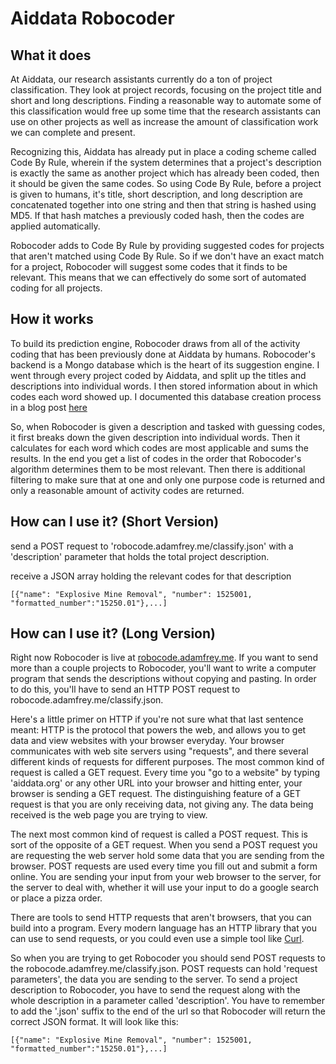 # Aiddata Robocoder

## What it does

At Aiddata, our research assistants currently do a ton of project
classification. They look at project records, focusing on the project title and
short and long descriptions. Finding a reasonable way to automate some of this
classification would free up some time that the research assistants can use on
other projects as well as increase the amount of classification work we can
complete and present. 

Recognizing this, Aiddata has already put in place a coding scheme called Code
By Rule, wherein if the system determines that a project's description is
exactly the same as another project which has already been coded, then it should
be given the same codes. So using Code By Rule, before a project is given to
humans, it's title, short description, and long description are concatenated
together into one string and then that string is hashed using MD5. If that hash
matches a previously coded hash, then the codes are applied automatically.

Robocoder adds to Code By Rule by providing suggested codes for projects that
aren't matched using Code By Rule. So if we don't have an exact match for
a project, Robocoder will suggest some codes that it finds to be relevant. This
means that we can effectively do some sort of automated coding for all projects.

## How it works

To build its prediction engine, Robocoder draws from all of the activity coding
that has been previously done at Aiddata by humans. Robocoder's backend is
a Mongo database which is the heart of its suggestion engine. I went through
every project coded by Aiddata, and split up the titles and descriptions into
individual words. I then stored information about in which codes each word
showed up. I documented this database creation process in a blog post
[here](http://adamfrey.me/2013/07/05/tf-idf-part-one/)

So, when Robocoder is given a description and tasked with guessing codes, it
first breaks down the given description into individual words. Then it
calculates for each word which codes are most applicable and sums the results.
In the end you get a list of codes in the order that Robocoder's algorithm
determines them to be most relevant. Then there is additional filtering to make
sure that at one and only one purpose code is returned and only a reasonable
amount of activity codes are returned.

## How can I use it? (Short Version)

send a POST request to 'robocode.adamfrey.me/classify.json' with a 'description'
parameter that holds the total project description.

receive a JSON array holding the relevant codes for that description

```
[{"name": "Explosive Mine Removal", "number": 1525001, "formatted_number":"15250.01"},...]
```

## How can I use it? (Long Version)

Right now Robocoder is live at
[robocode.adamfrey.me](http://robocode.adamfrey.me).  If you want to send more
than a couple projects to Robocoder, you'll want to write a computer program
that sends the descriptions without copying and pasting. In order to do this,
you'll have to send an HTTP POST request to robocode.adamfrey.me/classify.json.

Here's a little primer on HTTP if you're not sure what that last sentence meant:
HTTP is the protocol that powers the web, and allows you to get data and view
websites with your browser everyday. Your browser communicates with web site
servers using "requests", and there several different kinds of requests for
different purposes. The most common kind of request is called a GET request.
Every time you "go to a website" by typing 'aiddata.org' or any other URL into
your browser and hitting enter, your browser is sending a GET request. The
distinguishing feature of a GET request is that you are only receiving data, not
giving any. The data being received is the web page you are trying to view.

The next most common kind of request is called a POST request. This is sort of
the opposite of a GET request. When you send a POST request you are requesting
the web server hold some data that you are sending from the browser. POST
requests are used every time you fill out and submit a form online. You are
sending your input from your web browser to the server, for the server to deal
with, whether it will use your input to do a google search or place a pizza
order.

There are tools to send HTTP requests that aren't browsers, that you can build
into a program.  Every modern language has an HTTP library that you can use to
send requests, or you could even use a simple tool like
[Curl](http://curl.haxx.se/). 

So when you are trying to get Robocoder you should send POST requests to the
robocode.adamfrey.me/classify.json. POST requests can hold 'request parameters',
the data you are sending to the server. To send a project description to
Robocoder, you have to send the request along with the whole description in
a parameter called 'description'. You have to remember to add the '.json' suffix
to the end of the url so that Robocoder will return the correct JSON format. It
will look like this:
```
[{"name": "Explosive Mine Removal", "number": 1525001, "formatted_number":"15250.01"},...]
```
